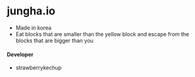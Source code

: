 # jungha.io

* Made in korea
* Eat blocks that are smaller than the yellow block and escape from the blocks that are bigger than you

#### Developer

* strawberrykechup